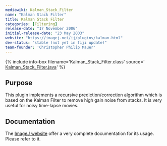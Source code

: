 ```yaml
---
mediawiki: Kalman_Stack_Filter
name: "Kalman Stack Filter"
title: Kalman Stack Filter
categories: [Filtering]
release-date: "17 November 2006"
initial-release-date: "23 May 2003"
website: "https://imagej.net/ij/plugins/kalman.html"
dev-status: "stable (not yet in fiji update)"
team-founder: 'Christopher Philip Mauer'
---
```


{% include info-box filename='Kalman\_Stack\_Filter.class' source=' [Kalman\_Stack\_Filter.java](https://imagej.net/ij/plugins/download/Kalman_Stack_Filter.java)'  %}

## Purpose

This plugin implements a recursive prediction/correction algorithm which is based on the Kalman Filter to remove high gain noise from stacks. It is very useful for noisy time-lapse movies.

## Documentation

The [ImageJ website](https://imagej.net/ij/plugins/kalman.html) offer a very complete documentation for its usage. Please refer to it.

 
